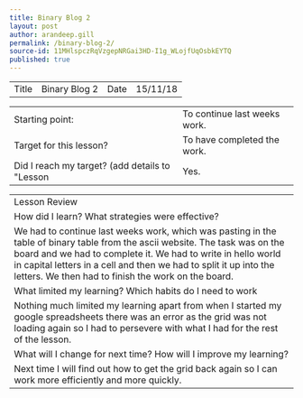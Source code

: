 ```yaml
---
title: Binary Blog 2
layout: post
author: arandeep.gill
permalink: /binary-blog-2/
source-id: 11MHlspczRqVzgepNRGai3HD-I1g_WLojfUqOsbkEYTQ
published: true
---
```

<table>
  <tr>
    <td>Title</td>
    <td>Binary Blog 2</td>
    <td>Date</td>
    <td>15/11/18</td>
  </tr>
</table>


<table>
  <tr>
    <td>Starting point:</td>
    <td>To continue last weeks work.</td>
  </tr>
  <tr>
    <td>Target for this lesson?</td>
    <td>To have completed the work.</td>
  </tr>
  <tr>
    <td>Did I reach my target? 
(add details to "Lesson </td>
    <td>Yes.</td>
  </tr>
</table>


<table>
  <tr>
    <td>Lesson Review</td>
  </tr>
  <tr>
    <td>How did I learn? What strategies were effective? </td>
  </tr>
  <tr>
    <td>We had to continue last weeks work, which was pasting in the table of binary table from the ascii website. 
The task was on the board and we had to complete it. We had to write in hello world in capital letters in a cell and then we had to split it up into the letters.
We then had to finish the work on the board.
</td>
  </tr>
  <tr>
    <td>What limited my learning? Which habits do I need to work </td>
  </tr>
  <tr>
    <td>Nothing much limited my learning apart from when I started my google spreadsheets there was an error as the grid was not loading again so I had to persevere with what I had for the rest of the lesson.</td>
  </tr>
  <tr>
    <td>What will I change for next time? How will I improve my learning?</td>
  </tr>
  <tr>
    <td>Next time I will find out how to get the grid back again so I can work more efficiently and more quickly.</td>
  </tr>
</table>


